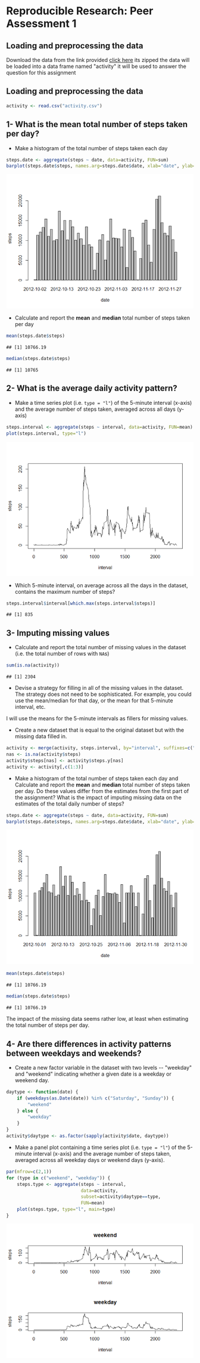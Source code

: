 # Reproducible Research: Peer Assessment 1



## Loading and preprocessing the data
Download the data from the link provided [click here](https://d396qusza40orc.cloudfront.net/repdata%2Fdata%2Factivity.zip) its zipped
the data will be loaded into a data frame named "activity" it will be used to answer the question for this assignment


## Loading and preprocessing the data

```r
activity <- read.csv("activity.csv")
```

## 1- What is the mean total number of steps taken per day?

- Make a histogram of the total number of steps taken each day


```r
steps.date <- aggregate(steps ~ date, data=activity, FUN=sum)
barplot(steps.date$steps, names.arg=steps.date$date, xlab="date", ylab="steps")
```

![](PA1_template_files/figure-html/unnamed-chunk-2-1.png) 

- Calculate and report the **mean** and **median** total number of
   steps taken per day


```r
mean(steps.date$steps)  
```

```
## [1] 10766.19
```

```r
median(steps.date$steps)  
```

```
## [1] 10765
```

## 2- What is the average daily activity pattern?

- Make a time series plot (i.e. `type = "l"`) of the 5-minute
   interval (x-axis) and the average number of steps taken, averaged
   across all days (y-axis)


```r
steps.interval <- aggregate(steps ~ interval, data=activity, FUN=mean)
plot(steps.interval, type="l")
```

![](PA1_template_files/figure-html/unnamed-chunk-4-1.png) 

- Which 5-minute interval, on average across all the days in the
   dataset, contains the maximum number of steps?


```r
steps.interval$interval[which.max(steps.interval$steps)]
```

```
## [1] 835
```


## 3- Imputing missing values

- Calculate and report the total number of missing values in the
   dataset (i.e. the total number of rows with `NA`s)


```r
sum(is.na(activity))
```

```
## [1] 2304
```

- Devise a strategy for filling in all of the missing values in the
   dataset. The strategy does not need to be sophisticated. For
   example, you could use the mean/median for that day, or the mean
   for that 5-minute interval, etc.

I will use the means for the 5-minute intervals as fillers for missing
values.

- Create a new dataset that is equal to the original dataset but with
   the missing data filled in.


```r
activity <- merge(activity, steps.interval, by="interval", suffixes=c("",".y"))
nas <- is.na(activity$steps)
activity$steps[nas] <- activity$steps.y[nas]
activity <- activity[,c(1:3)]
```

- Make a histogram of the total number of steps taken each day and
   Calculate and report the **mean** and **median** total number of
   steps taken per day. Do these values differ from the estimates from
   the first part of the assignment? What is the impact of imputing
   missing data on the estimates of the total daily number of steps?


```r
steps.date <- aggregate(steps ~ date, data=activity, FUN=sum)
barplot(steps.date$steps, names.arg=steps.date$date, xlab="date", ylab="steps")
```

![](PA1_template_files/figure-html/unnamed-chunk-8-1.png) 

```r
mean(steps.date$steps)
```

```
## [1] 10766.19
```

```r
median(steps.date$steps)
```

```
## [1] 10766.19
```

The impact of the missing data seems rather low, at least when
estimating the total number of steps per day.


## 4- Are there differences in activity patterns between weekdays and weekends?

- Create a new factor variable in the dataset with two levels --
   "weekday" and "weekend" indicating whether a given date is a
   weekday or weekend day.
   


```r
daytype <- function(date) {
    if (weekdays(as.Date(date)) %in% c("Saturday", "Sunday")) {
        "weekend"
    } else {
        "weekday"
    }
}
activity$daytype <- as.factor(sapply(activity$date, daytype))
```

- Make a panel plot containing a time series plot (i.e. `type = "l"`)
   of the 5-minute interval (x-axis) and the average number of steps
   taken, averaged across all weekday days or weekend days
   (y-axis).
   


```r
par(mfrow=c(2,1))
for (type in c("weekend", "weekday")) {
    steps.type <- aggregate(steps ~ interval,
                            data=activity,
                            subset=activity$daytype==type,
                            FUN=mean)
    plot(steps.type, type="l", main=type)
}
```

![](PA1_template_files/figure-html/unnamed-chunk-10-1.png) 
